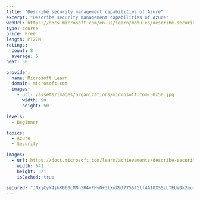 ```yaml
---
title: "Describe security management capabilities of Azure"
excerpt: "Describe security management capabilities of Azure"
webUrl: https://docs.microsoft.com/en-us/learn/modules/describe-security-management-capabilities-of-azure/
type: course
price: Free
length: PT27M
ratings:
  count: 8
  average: 5
heat: 50

provider:
  name: Microsoft Learn
  domain: microsoft.com
  images:
    - url: /assets/images/organizations/microsoft.com-50x50.jpg
      width: 50
      height: 50

levels:
  - Beginner

topics:
  - Azure
  - Security

images:
  - url: https://docs.microsoft.com/learn/achievements/describe-security-management-capabilities-of-azure-social.png
    width: 641
    height: 321
    isCached: true

secured: "JNXjCyY4jkK060cMNn5R4vPHvO+3lXnX9J7755tGlf4A10XSSzLTEUV0k2muxJScfvV/ReubcPMB4Zt1i15XgCeyFiGTwdB5aQVWjrQWgTEOUgz/p5uZGvzFEYg47NDOAPVfRGhMoIBqCSBgk5A8Nvpg9karD4lTrteklkDOJpPvG92+vWYwyMFU0+vski0JWVF8zWOTuPR/ViCeti9qHTNjPNKxDMd59g9oh6uuREU6EP2BqeqxGlEHGuxLBgeD5A/+aM+J60Pu9ocAR8aANKkXOtoZlXG2eojN8W8zWmed83yQqmpqhGn8ej2yEovL5UXTnhFNZkWLaMBUYGDJUJJdpr9y47ZmubDzkc3AX+YPCRqQVr8KmqSGvknhxSJPYel3+0eISOGeygWcnNnbQ1wl06CwDohdTRMKIOlja+E=;jNDVTyReDCiI59sz82AJIw=="
---
```


